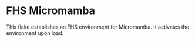 # FHS Micromamba

This flake establishes an FHS environment for Micromamba. It activates the environment upon load.
